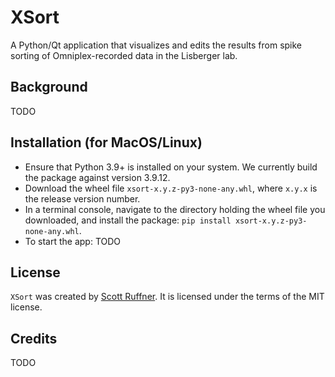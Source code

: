 # XSort

A Python/Qt application that visualizes and edits the results from spike sorting of Omniplex-recorded
data in the Lisberger lab.

## Background
TODO

## Installation (for MacOS/Linux)
- Ensure that Python 3.9+ is installed on your system. We currently build the package against
version 3.9.12.
- Download the wheel file `xsort-x.y.z-py3-none-any.whl`, where `x.y.x` is the release version number.
- In a terminal console, navigate to the directory holding the wheel file you downloaded, and install 
the package: `pip install xsort-x.y.z-py3-none-any.whl`.
- To start the app: TODO

## License
`XSort` was created by [Scott Ruffner](mailto:sruffner@srscicomp.com). It is
licensed under the terms of the MIT license.

## Credits
TODO
